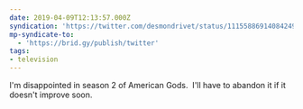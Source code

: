 ```yaml
---
date: 2019-04-09T12:13:57.000Z
syndication: 'https://twitter.com/desmondrivet/status/1115588691408424960'
mp-syndicate-to:
  - 'https://brid.gy/publish/twitter'
tags:
- television
---
```


I'm disappointed in season 2 of American Gods. &nbsp;I'll have to abandon it if it doesn't improve soon.  

